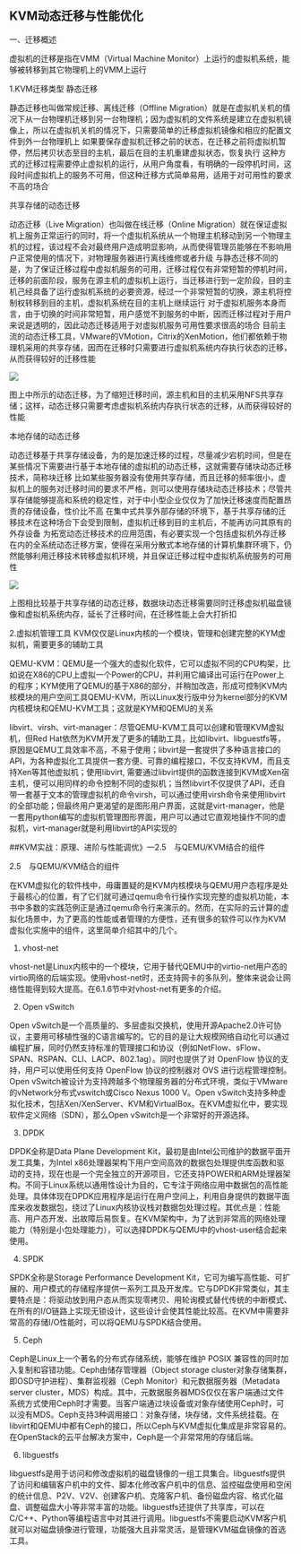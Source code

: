 
## KVM动态迁移与性能优化
 

一、迁移概述

虚拟机的迁移是指在VMM（Virtual Machine Monitor）上运行的虚拟机系统，能够被转移到其它物理机上的VMM上运行

1.KVM迁移类型
静态迁移

静态迁移也叫做常规迁移、离线迁移（Offline Migration）就是在虚拟机关机的情况下从一台物理机迁移到另一台物理机；因为虚拟机的文件系统是建立在虚拟机镜像上，所以在虚拟机关机的情况下，只需要简单的迁移虚拟机镜像和相应的配置文件到外一台物理机上 如果要保存虚拟机迁移之前的状态，在迁移之前将虚拟机暂停，然后拷贝状态至目的主机，最后在目的主机重建虚拟状态，恢复执行 这种方式的迁移过程需要停止虚拟机的运行，从用户角度看，有明确的一段停机时间，这段时间虚拟机上的服务不可用，但这种迁移方式简单易用，适用于对可用性的要求不高的场合

共享存储的动态迁移



动态迁移（Live Migration）也叫做在线迁移（Online Migration）就在保证虚拟机上服务正常运行的同时，将一个虚拟机系统从一个物理主机移动到另一个物理主机的过程，该过程不会对最终用户造成明显影响，从而使得管理员能够在不影响用户正常使用的情况下，对物理服务器进行离线维修或者升级 与静态迁移不同的是，为了保证迁移过程中虚拟机服务的可用，迁移过程仅有非常短暂的停机时间，迁移的前面阶段，服务在源主机的虚拟机上运行，当迁移进行到一定阶段，目的主机己经具备了运行虚拟机系统的必要资源，经过一个非常短暂的切换，源主机将控制权转移到目的主机，虚拟机系统在目的主机上继续运行 对于虚拟机服务本身而言，由于切换的时间非常短暂，用户感觉不到服务的中断，因而迁移过程对于用户来说是透明的，因此动态迁移适用于对虚拟机服务可用性要求很高的场合 目前主流的动态迁移工具，VMware的VMotion，Citrix的XenMotion，他们都依赖于物理机采用的共享存储，因而在迁移时只需要进行虚拟机系统内存执行状态的迁移，从而获得较好的迁移性能


![](https://linuxli.oss-cn-beijing.aliyuncs.com/KVM/KVM_%E5%8A%A8%E6%80%81%E8%BF%81%E7%A7%BB/1.png)

图上中所示的动态迁移，为了缩短迁移时间，源主机和目的主机采用NFS共享存储；这样，动态迁移只需要考虑虚拟机系统内存执行状态的迁移，从而获得较好的性能

本地存储的动态迁移

动态迁移基于共享存储设备，为的是加速迁移的过程，尽量减少宕机时间，但是在某些情况下需要进行基于本地存储的虚拟机的动态迁移，这就需要存储块动态迁移技术，简称块迁移 比如某些服务器没有使用共享存储，而且迁移的频率很小，虚拟机上的服务对迁移时间的要求不严格，则可以使用存储块动态迁移技术；尽管共享存储能够提高和系统的稳定性，对于中小型企业仅仅为了加快迁移速度而配置昂责的存储设备，性价比不高 在集中式共享外部存储的环境下，基于共享存储的迁移技术在这种场合下会受到限制，虚拟机迁移到目的主机后，不能再访问其原有的外存设备 为拓宽动态迁移技术的应用范围，有必要实现一个包括虚拟机外存迁移在内的全系统动态迁移方案，使得在采用分散式本地存储的计算机集群环境下，仍然能够利用迁移技术转移虚拟机环境，并且保证迁移过程中虚拟机系统服务的可用性

![](https://linuxli.oss-cn-beijing.aliyuncs.com/KVM/KVM_%E5%8A%A8%E6%80%81%E8%BF%81%E7%A7%BB/2.png?x-oss-process=style/123)




上图相比较基于共享存储的动态迁移，数据块动态迁移需要同时迁移虚拟机磁盘镜像和虚拟机系统内存，延长了迁移时间，在迁移性能上会大打折扣

2.虚拟机管理工具
KVM仅仅是Linux内核的一个模块，管理和创建完整的KYM虚拟机，需要更多的辅助工具

QEMU-KVM：QEMU是一个强大的虚拟化软件，它可以虚拟不同的CPU构架，比如说在X86的CPU上虚拟一个Power的CPU，并利用它编译出可运行在Power上的程序；KYM使用了QEMU的基于X86的部分，并稍加改造，形成可控制KVM内核模块的用户空间工具QEMU-KVM，所以Linux发行版中分为kernel部分的KVM内核模块和QEMU-KVM工具；这就是KYM和QEMU的关系

libvirt、virsh、virt-manager：尽管QEMU-KVM工具可以创建和管理KVM虚拟机，但Red Hat依然为KVM开发了更多的辅助工具，比如libvirt、libguestfs等，原因是QEMU工具效率不高，不易于使用；libvirt是一套提供了多种语言接口的API，为各种虚拟化工具提供一套方便、可靠的编程接口，不仅支持KVM，而且支持Xen等其他虚拟机；使用libvirt, 需要通过libvirt提供的函数连接到KVM或Xen宿主机，便可以用同样的命令控制不同的虚拟机；当然libvirt不仅提供了API，还自带一套基于文本的管理虚拟机的命令virsh，可以通过使用virsh命令来使用libvirt的全部功能；但最终用户更渴望的是图形用户界面，这就是virt-manager，他是一套用python编写的虚拟机管理图形界面，用户可以通过它直观地操作不同的虚拟机，virt-manager就是利用Iibvirt的API实现的


##KVM实战：原理、进阶与性能调优》一2.5　与QEMU/KVM结合的组件
 
2.5　与QEMU/KVM结合的组件

在KVM虚拟化的软件栈中，毋庸置疑的是KVM内核模块与QEMU用户态程序是处于最核心的位置，有了它们就可通过qemu命令行操作实现完整的虚拟机功能，本书中多数的实践范例正是通过qemu命令行来演示的。然而，在实际的云计算的虚拟化场景中，为了更高的性能或者管理的方便性，还有很多的软件可以作为KVM虚拟化实施中的组件，这里简单介绍其中的几个。

1. vhost-net

vhost-net是Linux内核中的一个模块，它用于替代QEMU中的virtio-net用户态的virtio网络的后端实现。使用vhost-net时，还支持网卡的多队列，整体来说会让网络性能得到较大提高。在6.1.6节中对vhost-net有更多的介绍。

2. Open vSwitch

Open vSwitch是一个高质量的、多层虚拟交换机，使用开源Apache2.0许可协议，主要用可移植性强的C语言编写的。它的目的是让大规模网络自动化可以通过编程扩展，同时仍然支持标准的管理接口和协议（例如NetFlow、sFlow、SPAN、RSPAN、CLI、LACP、802.1ag）。同时也提供了对 OpenFlow 协议的支持，用户可以使用任何支持 OpenFlow 协议的控制器对 OVS 进行远程管理控制。Open vSwitch被设计为支持跨越多个物理服务器的分布式环境，类似于VMware的vNetwork分布式vswitch或Cisco Nexus 1000 V。Open vSwitch支持多种虚拟化技术，包括Xen/XenServer、KVM和VirtualBox。在KVM虚拟化中，要实现软件定义网络（SDN），那么Open vSwitch是一个非常好的开源选择。

3. DPDK

DPDK全称是Data Plane Development Kit，最初是由Intel公司维护的数据平面开发工具集，为Intel x86处理器架构下用户空间高效的数据包处理提供库函数和驱动的支持，现在也是一个完全独立的开源项目，它还支持POWER和ARM处理器架构。不同于Linux系统以通用性设计为目的，它专注于网络应用中数据包的高性能处理。具体体现在DPDK应用程序是运行在用户空间上，利用自身提供的数据平面库来收发数据包，绕过了Linux内核协议栈对数据包处理过程。其优点是：性能高、用户态开发、出故障后易恢复。在KVM架构中，为了达到非常高的网络处理能力（特别是小包处理能力），可以选择DPDK与QEMU中的vhost-user结合起来使用。

4. SPDK

SPDK全称是Storage Performance Development Kit，它可为编写高性能、可扩展的、用户模式的存储程序提供一系列工具及开发库。它与DPDK非常类似，其主要特点是：将驱动放到用户态从而实现零拷贝、用轮询模式替代传统的中断模式、在所有的I/O链路上实现无锁设计，这些设计会使其性能比较高。在KVM中需要非常高的存储I/O性能时，可以将QEMU与SPDK结合使用。

5. Ceph

Ceph是Linux上一个著名的分布式存储系统，能够在维护 POSIX 兼容性的同时加入复制和容错功能。Ceph由储存管理器（Object storage cluster对象存储集群，即OSD守护进程）、集群监视器（Ceph Monitor）和元数据服务器（Metadata server cluster，MDS）构成。其中，元数据服务器MDS仅仅在客户端通过文件系统方式使用Ceph时才需要。当客户端通过块设备或对象存储使用Ceph时，可以没有MDS。Ceph支持3种调用接口：对象存储，块存储，文件系统挂载。在libvirt和QEMU中都有Ceph的接口，所以Ceph与KVM虚拟化集成是非常容易的。在OpenStack的云平台解决方案中，Ceph是一个非常常用的存储后端。

6. libguestfs

libguestfs是用于访问和修改虚拟机的磁盘镜像的一组工具集合。libguestfs提供了访问和编辑客户机中的文件、脚本化修改客户机中的信息、监控磁盘使用和空闲的统计信息、P2V、V2V、创建客户机、克隆客户机、备份磁盘内容、格式化磁盘、调整磁盘大小等非常丰富的功能。libguestfs还提供了共享库，可以在C/C++、Python等编程语言中对其进行调用。libguestfs不需要启动KVM客户机就可以对磁盘镜像进行管理，功能强大且非常灵活，是管理KVM磁盘镜像的首选工具。


